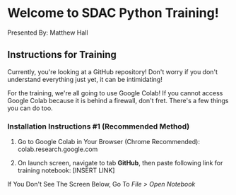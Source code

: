 # Welcome to SDAC Python Training!

Presented By: Matthew Hall

## Instructions for Training

Currently, you're looking at a GitHub repository! Don't worry if you don't understand everything just yet, it can be intimidating!

For the training, we're all going to use Google Colab! If you cannot access Google Colab because it is behind a firewall, don't fret. There's a few things you can do too.

### Installation Instructions #1 (Recommended Method)

1. Go to Google Colab in Your Browser (Chrome Recommended): colab.research.google.com

2. On launch screen, navigate to tab **GitHub**, then paste following link for training notebook: [INSERT LINK]

If You Don't See The Screen Below, Go To *File > Open Notebook*
